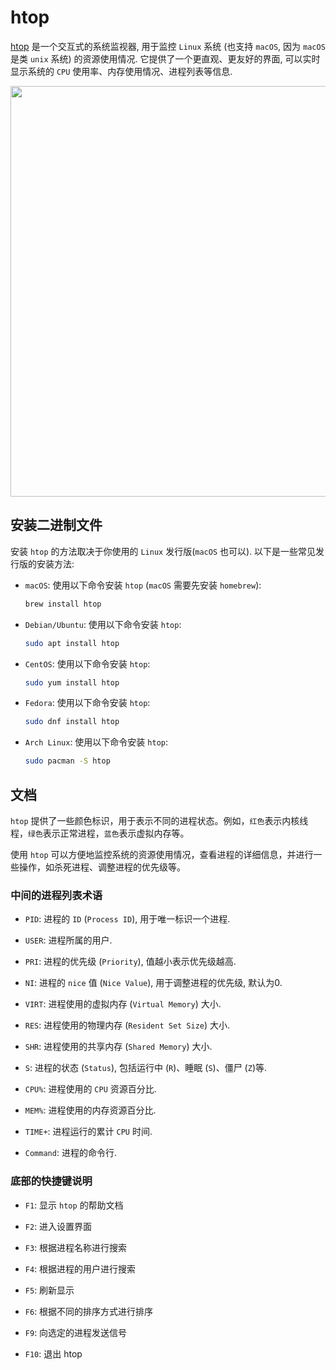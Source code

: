 # htop

[htop](https://htop.dev/) 是一个交互式的系统监视器, 用于监控 `Linux` 系统 (也支持 `macOS`, 因为 `macOS` 是类 `unix` 系统) 的资源使用情况. 它提供了一个更直观、更友好的界面, 可以实时显示系统的 `CPU` 使用率、内存使用情况、进程列表等信息.

<img src="/screenshot-htop.png" width="1138" height="657" />

## 安装二进制文件

安装 `htop` 的方法取决于你使用的 `Linux` 发行版(`macOS` 也可以). 以下是一些常见发行版的安装方法:

- `macOS`: 使用以下命令安装 `htop` (`macOS` 需要先安装 `homebrew`):

  ```bash
  brew install htop
  ```

- `Debian/Ubuntu`: 使用以下命令安装 `htop`:

  ```bash
  sudo apt install htop
  ```

- `CentOS`: 使用以下命令安装 `htop`:

  ```bash
  sudo yum install htop
  ```

- `Fedora`: 使用以下命令安装 `htop`:

  ```bash
  sudo dnf install htop
  ```

- `Arch Linux`: 使用以下命令安装 `htop`:
  ```bash
  sudo pacman -S htop
  ```

## 文档

`htop` 提供了一些颜色标识，用于表示不同的进程状态。例如，`红色`表示内核线程，`绿色`表示正常进程，`蓝色`表示虚拟内存等。

使用 `htop` 可以方便地监控系统的资源使用情况，查看进程的详细信息，并进行一些操作，如杀死进程、调整进程的优先级等。

### 中间的进程列表术语

- `PID`: 进程的 `ID` (`Process ID`), 用于唯一标识一个进程.

- `USER`: 进程所属的用户.

- `PRI`: 进程的优先级 (`Priority`), 值越小表示优先级越高.

- `NI`: 进程的 `nice` 值 (`Nice Value`), 用于调整进程的优先级, 默认为0.

- `VIRT`: 进程使用的虚拟内存 (`Virtual Memory`) 大小.

- `RES`: 进程使用的物理内存 (`Resident Set Size`) 大小.

- `SHR`: 进程使用的共享内存 (`Shared Memory`) 大小.

- `S`: 进程的状态 (`Status`), 包括运行中 (`R`)、睡眠 (`S`)、僵尸 (`Z`)等.

- `CPU%`: 进程使用的 `CPU` 资源百分比.

- `MEM%`: 进程使用的内存资源百分比.

- `TIME+`: 进程运行的累计 `CPU` 时间.

- `Command`: 进程的命令行.

### 底部的快捷键说明

- `F1`: 显示 `htop` 的帮助文档

- `F2`: 进入设置界面

- `F3`: 根据进程名称进行搜索

- `F4`: 根据进程的用户进行搜索

- `F5`: 刷新显示

- `F6`: 根据不同的排序方式进行排序

- `F9`: 向选定的进程发送信号

- `F10`: 退出 htop
